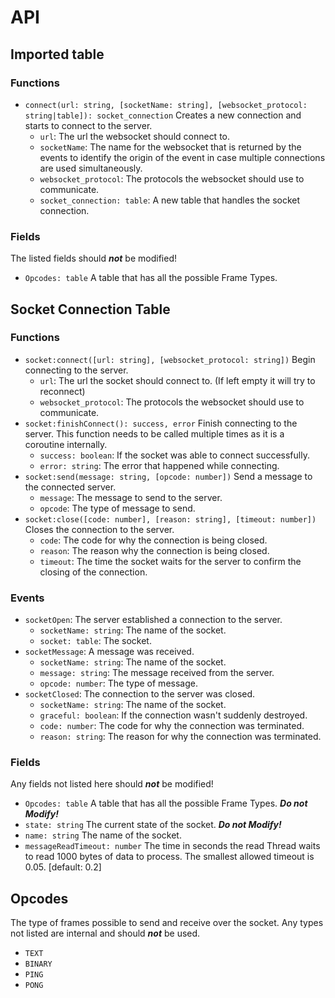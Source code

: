 # API

## Imported table

### Functions

* `connect(url: string, [socketName: string], [websocket_protocol: string|table]): socket_connection` Creates a new connection and starts to connect to the server.
    * `url`: The url the websocket should connect to.
    * `socketName`: The name for the websocket that is returned by the events to identify the origin of the event in case multiple connections are used simultaneously.
    * `websocket_protocol`: The protocols the websocket should use to communicate.
    * `socket_connection: table`: A new table that handles the socket connection.

### Fields

The listed fields should ***not*** be modified!
* `Opcodes: table` A table that has all the possible Frame Types.

## Socket Connection Table

### Functions

* `socket:connect([url: string], [websocket_protocol: string])` Begin connecting to the server.
    * `url`: The url the socket should connect to. (If left empty it will try to reconnect)
    * `websocket_protocol`: The protocols the websocket should use to communicate.
* `socket:finishConnect(): success, error` Finish connecting to the server. This function needs to be called multiple times as it is a coroutine internally.
    * `success: boolean`: If the socket was able to connect successfully.
    * `error: string`: The error that happened while connecting.
* `socket:send(message: string, [opcode: number])` Send a message to the connected server.
    * `message`: The message to send to the server.
    * `opcode`: The type of message to send.
* `socket:close([code: number], [reason: string], [timeout: number])` Closes the connection to the server.
    * `code`: The code for why the connection is being closed.
    * `reason`: The reason why the connection is being closed.
    * `timeout`: The time the socket waits for the server to confirm the closing of the connection.

### Events

* `socketOpen`: The server established a connection to the server.
    * `socketName: string`: The name of the socket.
    * `socket: table`: The socket.
* `socketMessage`: A message was received.
    * `socketName: string`: The name of the socket.
    * `message: string`: The message received from the server.
    * `opcode: number`: The type of message.
* `socketClosed`: The connection to the server was closed.
    * `socketName: string`: The name of the socket.
    * `graceful: boolean`: If the connection wasn't suddenly destroyed.
    * `code: number`: The code for why the connection was terminated.
    * `reason: string`: The reason for why the connection was terminated.

### Fields

Any fields not listed here should ***not*** be modified!
* `Opcodes: table` A table that has all the possible Frame Types. ***Do not Modify!***
* `state: string` The current state of the socket. ***Do not Modify!***
* `name: string` The name of the socket.
* `messageReadTimeout: number` The time in seconds the read Thread waits to read 1000 bytes of data to process. The smallest allowed timeout is 0.05. [default: 0.2]

## Opcodes

The type of frames possible to send and receive over the socket. Any types not listed are internal and should ***not*** be used.
* `TEXT`
* `BINARY`
* `PING`
* `PONG`